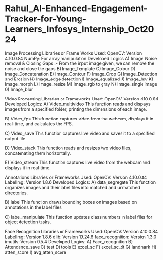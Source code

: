 # Rahul_AI-Enhanced-Engagement-Tracker-for-Young-Learners_Infosys_Internship_Oct2024

Image Processing
Libraries or Frame Works Used:
OpenCV: Version 4.10.0.84
NumPy: For array manipulation
Developed Logics
A) Image_Noise removal & Closing Gaps :-
From the input image given, we can remove the noise and close the gaps
B) Image_Template
C) Image_Colour
D) Image_Concatenation
E) Image_Contour
F) Image_Crop
G) Image_Detection and Erosion
H) Image_edge detection
I) Image_equalized
J) Image_hsv
K) Image_morph
L) Image_resize
M) Image_rgb to gray
N) Image_single image
0) Image_blur


Video Processing
Libraries or Frameworks Used:
OpenCV: Version 4.10.0.84
Developed Logics:
A) Video_multivideo
This function reads and displays images from a specified folder, printing the dimensions of each image.

B) Video_fps
This function captures video from the webcam, displays it in real-time, and calculates the FPS.

C) Video_save
This function captures live video and saves it to a specified output file.

D) Video_stack
This function reads and resizes two video files, concatenating them horizontally.

E) Video_stream
This function captures live video from the webcam and displays it in real-time.

Annotations
Libraries or Frameworks Used:
OpenCV: Version 4.10.0.84
LabelImg: Version 1.8.6
Developed Logics:
A) data_segregate
This function organizes images and their label files into matched and unmatched directories.

B) label
This function draws bounding boxes on images based on annotations in the label files.

C) label_manipulate
This function updates class numbers in label files for object detection tasks.

Face Recognition
Libraries or Frameworks Used:
OpenCV: Version 4.10.0.84
LabelImg: Version 1.8.6
dlib: Version 19.24.6
face_recognition: Version 1.3.0
imutils: Version 0.5.4
Developed Logics:
A) Face_recognition
B) Attendence_save
C) test
D) tools
E) excel_sc
F) excel_sc_dt
G) landmark
H) atten_score
I) avg_atten_score
